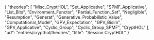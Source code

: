 {
    "theories": [
        "Misc_CryptHOL",
        "Set_Applicative",
        "SPMF_Applicative",
        "List_Bits",
        "Environment_Functor",
        "Partial_Function_Set",
        "Negligible",
        "Resumption",
        "Generat",
        "Generative_Probabilistic_Value",
        "Computational_Model",
        "GPV_Expectation",
        "GPV_Bisim",
        "GPV_Applicative",
        "Cyclic_Group",
        "Cyclic_Group_SPMF",
        "CryptHOL"
    ],
    "url": "entries/crypthol/theories",
    "title": "Session CryptHOL"
}